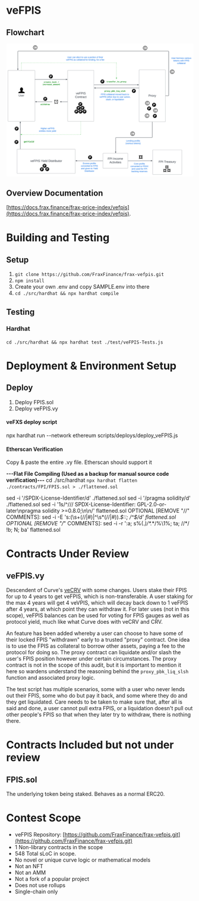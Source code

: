 # veFPIS
## Flowchart
![veFPIS Flowchart](veFPIS.svg)
## Overview Documentation
[https://docs.frax.finance/frax-price-index/vefpis](https://docs.frax.finance/frax-price-index/vefpis).


<!-- //////////////////////////////////////////////////////////////// -->
# Building and Testing
## Setup
1) ```git clone https://github.com/FraxFinance/frax-vefpis.git```
2) ```npm install```
3) Create your own .env and copy SAMPLE.env into there
4) ```cd ./src/hardhat && npx hardhat compile```

## Testing
### Hardhat
```cd ./src/hardhat && npx hardhat test ./test/veFPIS-Tests.js```


<!-- //////////////////////////////////////////////////////////////// -->
# Deployment & Environment Setup
## Deploy
1) Deploy FPIS.sol
2) Deploy veFPIS.vy

#### veFXS deploy script
npx hardhat run --network ethereum scripts/deploys/deploy_veFPIS.js

#### Etherscan Verification
Copy & paste the entire .vy file. Etherscan should support it

**---Flat File Compiling (Used as a backup for manual source code verification)---**
cd ./src/hardhat
```npx hardhat flatten ./contracts/FPI/FPIS.sol > ./flattened.sol```

sed -i '/SPDX-License-Identifier/d' ./flattened.sol
sed -i '/pragma solidity/d' ./flattened.sol
sed -i '1s/^/\/\/ SPDX-License-Identifier: GPL-2.0-or-later\npragma solidity >=0.8.0;\n\n/' flattened.sol
OPTIONAL [REMOVE "//" COMMENTS]: sed -i -E 's:(\s+(//|#)|^\s*(//|#)).*$::; /^$/d' flattened.sol
OPTIONAL [REMOVE "/*" COMMENTS]: sed -i -r ':a; s%(.*)/\*.*\*/%\1%; ta; /\/\*/ !b; N; ba' flattened.sol

<!-- //////////////////////////////////////////////////////////////// -->
# Contracts Under Review
## veFPIS.vy
Descendent of Curve's [veCRV](https://curve.readthedocs.io/dao-vecrv.html) with some changes. Users stake their FPIS for up to 4 years to get veFPIS, which is non-transferable. A user staking for the max 4 years will get 4 veVPIS, which will decay back down to 1 veFPIS after 4 years, at which point they can withdraw it. For later uses (not in this scope), veFPIS balances can be used for voting for FPIS gauges as well as protocol yield, much like what Curve does with veCRV and CRV. 

An feature has been added whereby a user can choose to have some of their locked FPIS "withdrawn" early to a trusted "proxy" contract. One idea is to use the FPIS as collateral to borrow other assets, paying a fee to the protocol for doing so. The proxy contract can liquidate and/or slash the user's FPIS position however under certain circumstances. The proxy contract is not in the scope of this audit, but it is important to mention it here so wardens understand the reasoning behind the ```proxy_pbk_liq_slsh``` function and associated proxy logic.

The test script has multiple scenarios, some with a user who never lends out their FPIS, some who do but pay it back, and some where they do and they get liquidated. Care needs to be taken to make sure that, after all is said and done, a user cannot pull extra FPIS, or a liquidation doesn't pull out other people's FPIS so that when they later try to withdraw, there is nothing there.

<!-- //////////////////////////////////////////////////////////////// -->
# Contracts Included but not under review
## FPIS.sol
The underlying token being staked. Behaves as a normal ERC20.

<!-- //////////////////////////////////////////////////////////////// -->
# Contest Scope
- veFPIS Repository: [https://github.com/FraxFinance/frax-vefpis.git](https://github.com/FraxFinance/frax-vefpis.git)
- 1 Non-library contracts in the scope
- 548 Total sLoC in scope.
- No novel or unique curve logic or mathematical models
- Not an NFT
- Not an AMM
- Not a fork of a popular project
- Does not use rollups
- Single-chain only